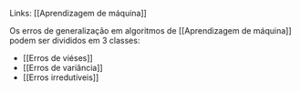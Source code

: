 ---
---

Links: [[Aprendizagem de máquina]]

Os erros de generalização em algoritmos de [[Aprendizagem de máquina]] podem ser divididos em 3 classes:

- [[Erros de viéses]]
- [[Erros de variância]]
- [[Erros irredutíveis]]